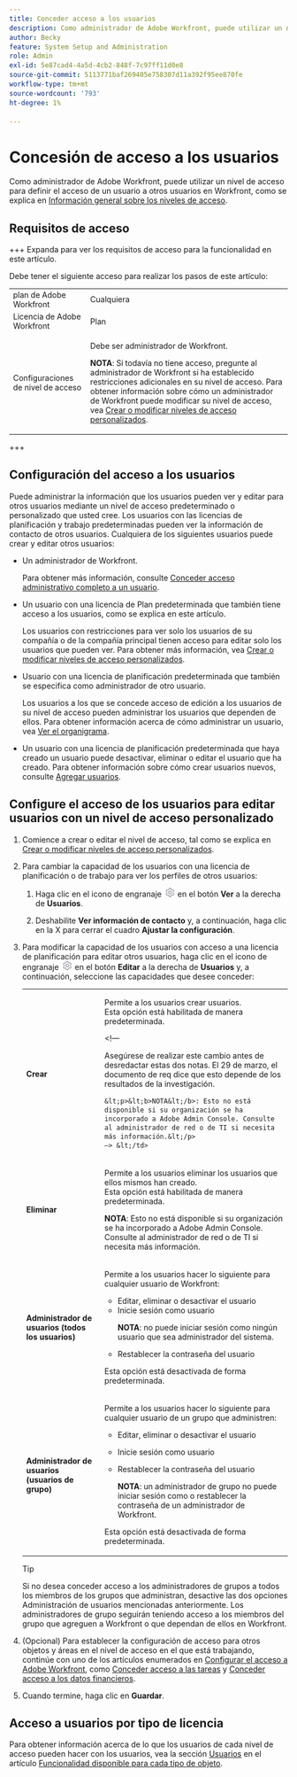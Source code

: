 ```yaml
---
title: Conceder acceso a los usuarios
description: Como administrador de Adobe Workfront, puede utilizar un nivel de acceso para definir el acceso de un usuario a otros usuarios en Workfront.
author: Becky
feature: System Setup and Administration
role: Admin
exl-id: 5e87cad4-4a5d-4cb2-848f-7c97ff11d0e8
source-git-commit: 5113771baf269405e758307d11a392f95ee870fe
workflow-type: tm+mt
source-wordcount: '793'
ht-degree: 1%

---
```



# Concesión de acceso a los usuarios

Como administrador de Adobe Workfront, puede utilizar un nivel de acceso para definir el acceso de un usuario a otros usuarios en Workfront, como se explica en [Información general sobre los niveles de acceso](../../../administration-and-setup/add-users/access-levels-and-object-permissions/access-levels-overview.md).

## Requisitos de acceso

+++ Expanda para ver los requisitos de acceso para la funcionalidad en este artículo.

Debe tener el siguiente acceso para realizar los pasos de este artículo:

<table style="table-layout:auto"> 
 <col> 
 <col> 
 <tbody> 
  <tr> 
   <td role="rowheader">plan de Adobe Workfront</td> 
   <td>Cualquiera</td> 
  </tr> 
  <tr> 
   <td role="rowheader">Licencia de Adobe Workfront</td> 
   <td>Plan</td> 
  </tr> 
  <tr> 
   <td role="rowheader">Configuraciones de nivel de acceso</td> 
   <td> <p>Debe ser administrador de Workfront.</p> <p><b>NOTA</b>: Si todavía no tiene acceso, pregunte al administrador de Workfront si ha establecido restricciones adicionales en su nivel de acceso. Para obtener información sobre cómo un administrador de Workfront puede modificar su nivel de acceso, vea <a href="../../../administration-and-setup/add-users/configure-and-grant-access/create-modify-access-levels.md" class="MCXref xref" data-mc-variable-override="">Crear o modificar niveles de acceso personalizados</a>.</p> </td> 
  </tr> 
 </tbody> 
</table>

+++

## Configuración del acceso a los usuarios

Puede administrar la información que los usuarios pueden ver y editar para otros usuarios mediante un nivel de acceso predeterminado o personalizado que usted cree. Los usuarios con las licencias de planificación y trabajo predeterminadas pueden ver la información de contacto de otros usuarios. Cualquiera de los siguientes usuarios puede crear y editar otros usuarios:

* Un administrador de Workfront.

  Para obtener más información, consulte [Conceder acceso administrativo completo a un usuario](../../../administration-and-setup/add-users/configure-and-grant-access/grant-a-user-full-administrative-access.md).

* Un usuario con una licencia de Plan predeterminada que también tiene acceso a los usuarios, como se explica en este artículo.

  Los usuarios con restricciones para ver solo los usuarios de su compañía o de la compañía principal tienen acceso para editar solo los usuarios que pueden ver. Para obtener más información, vea [Crear o modificar niveles de acceso personalizados](../../../administration-and-setup/add-users/configure-and-grant-access/create-modify-access-levels.md).

* Usuario con una licencia de planificación predeterminada que también se especifica como administrador de otro usuario.

  Los usuarios a los que se concede acceso de edición a los usuarios de su nivel de acceso pueden administrar los usuarios que dependen de ellos. Para obtener información acerca de cómo administrar un usuario, vea [Ver el organigrama](../../../people-teams-and-groups/work-directly-with-others/view-the-org-chart.md).

* Un usuario con una licencia de planificación predeterminada que haya creado un usuario puede desactivar, eliminar o editar el usuario que ha creado. Para obtener información sobre cómo crear usuarios nuevos, consulte [Agregar usuarios](../../../administration-and-setup/add-users/create-and-manage-users/add-users.md).

## Configure el acceso de los usuarios para editar usuarios con un nivel de acceso personalizado

1. Comience a crear o editar el nivel de acceso, tal como se explica en [Crear o modificar niveles de acceso personalizados](../../../administration-and-setup/add-users/configure-and-grant-access/create-modify-access-levels.md).
1. Para cambiar la capacidad de los usuarios con una licencia de planificación o de trabajo para ver los perfiles de otros usuarios:

   1. Haga clic en el icono de engranaje ![](assets/gear-icon-settings.png) en el botón **Ver** a la derecha de **Usuarios**.

   1. Deshabilite **Ver información de contacto** y, a continuación, haga clic en la X para cerrar el cuadro **Ajustar la configuración**.

1. Para modificar la capacidad de los usuarios con acceso a una licencia de planificación para editar otros usuarios, haga clic en el icono de engranaje ![](assets/gear-icon-settings.png) en el botón **Editar** a la derecha de **Usuarios** y, a continuación, seleccione las capacidades que desee conceder:

   <table style="table-layout:auto"> 
    <col> 
    <col> 
    <tbody> 
     <tr> 
      <td role="rowheader"><strong>Crear</strong> </td> 
      <td> <p>Permite a los usuarios crear usuarios.<br>Esta opción está habilitada de manera predeterminada.</p> 
      &lt;!—
        <p data-mc-conditions="QuicksilverOrClassic.Draft mode">Asegúrese de realizar este cambio antes de desredactar estas dos notas. El 29 de marzo, el documento de req dice que esto depende de los resultados de la investigación.</p>

       &lt;p>&lt;b>NOTA&lt;/b>: Esto no está disponible si su organización se ha incorporado a Adobe Admin Console. Consulte al administrador de red o de TI si necesita más información.&lt;/p>
       —> &lt;/td>
   </tr> 
     <tr> 
      <td role="rowheader"><strong>Eliminar</strong> </td> 
      <td> <p> Permite a los usuarios eliminar los usuarios que ellos mismos han creado.<br>Esta opción está habilitada de manera predeterminada.</p> <p><b>NOTA</b>: Esto no está disponible si su organización se ha incorporado a Adobe Admin Console. Consulte al administrador de red o de TI si necesita más información.</p> </td> 
     </tr> 
     <tr> 
      <td role="rowheader"><strong>Administrador de usuarios (todos los usuarios)</strong> </td> 
      <td> <p>Permite a los usuarios hacer lo siguiente para cualquier usuario de Workfront:</p> 
       <ul> 
        <li>Editar, eliminar o desactivar el usuario</li> 
        <li>Inicie sesión como usuario<p><b>NOTA</b>: no puede iniciar sesión como ningún usuario que sea administrador del sistema.</p></li> 
        <li>Restablecer la contraseña del usuario</li> 
       </ul> <p>Esta opción está desactivada de forma predeterminada.</p> </td> 
     </tr> 
     <tr> 
      <td role="rowheader"><strong>Administrador de usuarios (usuarios de grupo)</strong> </td> 
      <td> <p>Permite a los usuarios hacer lo siguiente para cualquier usuario de un grupo que administren: 
        <ul>
         <li><p>Editar, eliminar o desactivar el usuario</p></li>
         <li>Inicie sesión como usuario</li>
         <li><p>Restablecer la contraseña del usuario</p><p><b>NOTA</b>: un administrador de grupo no puede iniciar sesión como o restablecer la contraseña de un administrador de Workfront.</p></li>
        </ul><p>Esta opción está desactivada de forma predeterminada.</p></p> </td> 
     </tr> 
    </tbody> 
   </table>

   >[!TIP]
   >
   >Si no desea conceder acceso a los administradores de grupos a todos los miembros de los grupos que administran, desactive las dos opciones Administración de usuarios mencionadas anteriormente. Los administradores de grupo seguirán teniendo acceso a los miembros del grupo que agreguen a Workfront o que dependan de ellos en Workfront.

1. (Opcional) Para establecer la configuración de acceso para otros objetos y áreas en el nivel de acceso en el que está trabajando, continúe con uno de los artículos enumerados en [Configurar el acceso a Adobe Workfront](../../../administration-and-setup/add-users/configure-and-grant-access/configure-access.md), como [Conceder acceso a las tareas](../../../administration-and-setup/add-users/configure-and-grant-access/grant-access-tasks.md) y [Conceder acceso a los datos financieros](../../../administration-and-setup/add-users/configure-and-grant-access/grant-access-financial.md).
1. Cuando termine, haga clic en **Guardar**.

## Acceso a usuarios por tipo de licencia

Para obtener información acerca de lo que los usuarios de cada nivel de acceso pueden hacer con los usuarios, vea la sección [Usuarios](../../../administration-and-setup/add-users/access-levels-and-object-permissions/functionality-available-for-each-object-type.md#users) en el artículo [Funcionalidad disponible para cada tipo de objeto](../../../administration-and-setup/add-users/access-levels-and-object-permissions/functionality-available-for-each-object-type.md).
